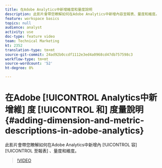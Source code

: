 ```yaml
---
title: 在Adobe Analytics中新增維度和量度說明
description: 此影片會帶您瞭解如何在Adobe Analytics中新增內容至報表、量度和維度。
feature: workspace basics
topics: null
audience: analyst
activity: use
doc-type: feature video
team: Technical Marketing
kt: 2352
translation-type: tm+mt
source-git-commit: 24ad92b0ccdf1112e3ed4a0968cd47db757598c3
workflow-type: tm+mt
source-wordcount: '52'
ht-degree: 0%

---
```



# 在Adobe [!UICONTROL Analytics中新增維] 度 [!UICONTROL 和] 度量說明 {#adding-dimension-and-metric-descriptions-in-adobe-analytics}

此影片會帶您瞭解如何在Adobe Analytics中新增內 [!UICONTROL 容][!UICONTROL 至報表] 、量度和維度。

>[!VIDEO](https://video.tv.adobe.com/v/25453/?quality=12)
